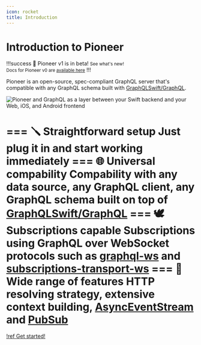 ```yaml
---
icon: rocket
title: Introduction
---
```


# Introduction to Pioneer

!!!success 📣 Pioneer v1 is in beta!
<small>See what's new!</small>
<br/>
<small>Docs for Pioneer v0 are [available here](/v0/features/async-await)</small>
!!!

Pioneer is an open-source, spec-compliant GraphQL server that's compatible with any GraphQL schema built with [GraphQLSwift/GraphQL](https://github.com/GraphQLSwift/GraphQL). 

![Pioneer and GraphQL as a layer between your Swift backend and your Web, iOS, and Android frontend](/static/pioneer-graphql.png)

=== 🪛 Straightforward setup
Just plug it in and start working immediately 
=== 🌐 Universal compability
Compability with any data source, any GraphQL client, any GraphQL schema built on top of [GraphQLSwift/GraphQL](https://github.com/GraphQLSwift/GraphQL)
=== 🕊 Subscriptions capable
Subscriptions using GraphQL over WebSocket protocols such as [graphql-ws](https://github.com/enisdenjo/graphql-ws) and [subscriptions-transport-ws](https://github.com/apollographql/subscriptions-transport-ws)
=== 🚀 Wide range of features
HTTP resolving strategy, extensive context building, [AsyncEventStream](https://swiftpackageindex.com/d-exclaimation/pioneer/documentation/pioneer/asynceventstream) and [PubSub](https://swiftpackageindex.com/d-exclaimation/pioneer/documentation/pioneer/pubsub)
===

[!ref Get started!](/getting-started)